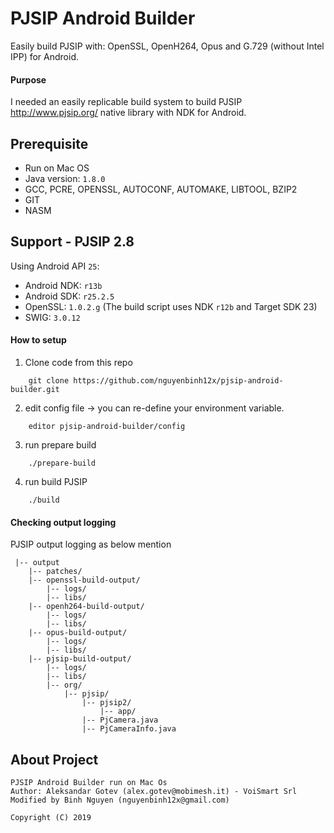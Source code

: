 # PJSIP Android Builder
Easily build PJSIP with: OpenSSL, OpenH264, Opus and G.729 (without Intel IPP) for Android.

#### Purpose
I needed an easily replicable build system to build PJSIP http://www.pjsip.org/ native library with NDK for Android. 

## Prerequisite
- Run on Mac OS
- Java version: `1.8.0`
- GCC, PCRE, OPENSSL, AUTOCONF, AUTOMAKE, LIBTOOL, BZIP2
- GIT
- NASM

## Support - PJSIP 2.8
Using Android API `25`:
- Android NDK: `r13b`
- Android SDK: `r25.2.5`
- OpenSSL: `1.0.2.g` (The build script uses NDK `r12b` and Target SDK 23)
- SWIG: `3.0.12`

#### How to setup
1. Clone code from this repo
```
    git clone https://github.com/nguyenbinh12x/pjsip-android-builder.git
```
2. edit config file -> you can re-define your environment variable.
```
    editor pjsip-android-builder/config
```
3. run prepare build
```
    ./prepare-build
```
4. run build PJSIP
```
    ./build
```

#### Checking output logging
PJSIP output logging as below mention
```
 |-- output
    |-- patches/
    |-- openssl-build-output/
        |-- logs/
        |-- libs/
    |-- openh264-build-output/
        |-- logs/
        |-- libs/    
    |-- opus-build-output/
        |-- logs/
        |-- libs/
    |-- pjsip-build-output/
        |-- logs/
        |-- libs/
        |-- org/
            |-- pjsip/
                |-- pjsip2/
                    |-- app/
                |-- PjCamera.java
                |-- PjCameraInfo.java

```


## About Project
    PJSIP Android Builder run on Mac Os
    Author: Aleksandar Gotev (alex.gotev@mobimesh.it) - VoiSmart Srl
    Modified by Binh Nguyen (nguyenbinh12x@gmail.com)

    Copyright (C) 2019


